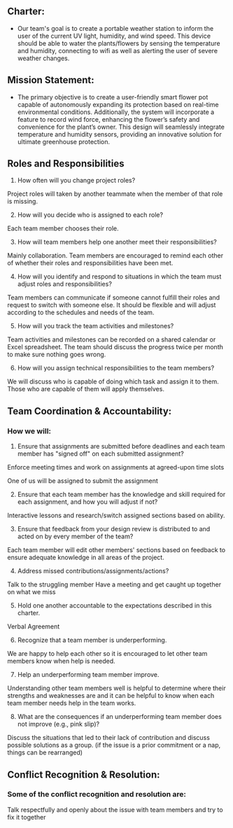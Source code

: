 ## Charter:
* Our team's goal is to create a portable weather station to inform the user of the current UV light, humidity, and wind speed. This device should be able to water the plants/flowers by sensing the temperature and humidity, connecting to wifi as well as alerting the user of severe weather changes. 
## Mission Statement:
* The primary objective is to create a user-friendly smart flower pot capable of autonomously expanding its protection based on real-time environmental conditions. Additionally, the system will incorporate a feature to record wind force, enhancing the flower’s safety and convenience for the plant’s owner. This design will seamlessly integrate temperature and humidity sensors, providing an innovative solution for ultimate greenhouse protection.


## Roles and Responsibilities
1. How often will you change project roles?

Project roles will taken by another teammate when the member of that role is missing.

2. How will you decide who is assigned to each role?
   
Each team member chooses their role.

3. How will team members help one another meet their responsibilities?
   
Mainly collaboration. Team members are encouraged to remind each other of whether their roles and responsibilities have been met.

4. How will you identify and respond to situations in which the team must adjust roles and responsibilities?

Team members can communicate if someone cannot fulfill their roles and request to switch with someone else. It should be flexible and will adjust according to the schedules and needs of the team.

5. How will you track the team activities and milestones?

Team activities and milestones can be recorded on a shared calendar or Excel spreadsheet. The team should discuss the progress twice per month to make sure nothing goes wrong.

6. How will you assign technical responsibilities to the team members?

We will discuss who is capable of doing which task and assign it to them. Those who are capable of them will apply themselves.



## Team Coordination & Accountability:

### How we will:
1. Ensure that assignments are submitted before deadlines and each team member has "signed off" on each submitted assignment?
   
  Enforce meeting times and work on assignments at agreed-upon time slots
  
  One of us will be assigned to submit the assignment
  
2. Ensure that each team member has the knowledge and skill required for each assignment, and how you will adjust if not?
   
Interactive lessons and research/switch assigned sections based on ability.

3. Ensure that feedback from your design review is distributed to and acted on by every member of the team?
   
Each team member will edit other members' sections based on feedback to ensure adequate knowledge in all areas of the project.

4. Address missed contributions/assignments/actions?
   
Talk to the struggling member 
Have a meeting and get caught up together on what we miss

5. Hold one another accountable to the expectations described in this charter.
   
Verbal Agreement

6. Recognize that a team member is underperforming.
   
We are happy to help each other so it is encouraged to let other team members know when help is needed.

7. Help an underperforming team member improve.
   
Understanding other team members well is helpful to determine where their strengths and weaknesses are and it can be helpful to know when each team member needs help in the team works.

8. What are the consequences if an underperforming team member does not improve (e.g., pink slip)?

Discuss the situations that led to their lack of contribution and discuss possible solutions as a group. (if the issue is a prior commitment or a nap, things can be rearranged)

## Conflict Recognition & Resolution:
### Some of the conflict recognition and resolution are:
Talk respectfully and openly about the issue with team members and try to fix it together
